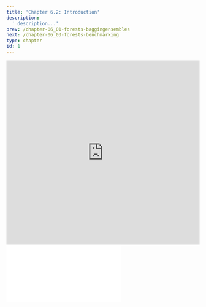 ```yaml
---
title: 'Chapter 6.2: Introduction'
description:
  ' description...'
prev: /chapter-06_01-forests-baggingensembles
next: /chapter-06_03-forests-benchmarking
type: chapter
id: 1
---
```


<exercise id="1" title="Video Lecture">

<iframe width="100%" height="480" src="https://www.youtube.com/embed/chberfdaTwc" frameborder="0" allow="accelerometer; autoplay; encrypted-media; gyroscope; picture-in-picture" allowfullscreen></iframe>

</exercise>

<exercise id="2" title="Slides">

<object data="pdfs/6/slides-forests-intro.pdf" type="application/pdf" style="width:100%;height:480px">
    <embed src="pdfs/6/slides-forests-intro.pdf" type="application/pdf" />
</object>

</exercise>
